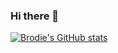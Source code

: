 ### Hi there 👋
[![Brodie's GitHub stats](https://github-readme-stats.vercel.app/api?username=brodie10)](https://github.com/brodie10/github-readme-stats)
<!--
**brodie10/brodie10** is a ✨ _special_ ✨ repository because its `README.md` (this file) appears on your GitHub profile.
[![Top Langs](https://github-readme-stats.vercel.app/api/top-langs/?username=brodie10)](https://github.com/brodie10/github-readme-stats)
Here are some ideas to get you started:

- 🔭 I’m currently working on ...
- 🌱 I’m currently learning ...
- 👯 I’m looking to collaborate on ...
- 🤔 I’m looking for help with ...
- 💬 Ask me about ...
- 📫 How to reach me: ...
- 😄 Pronouns: ...
- ⚡ Fun fact: ...
-->
